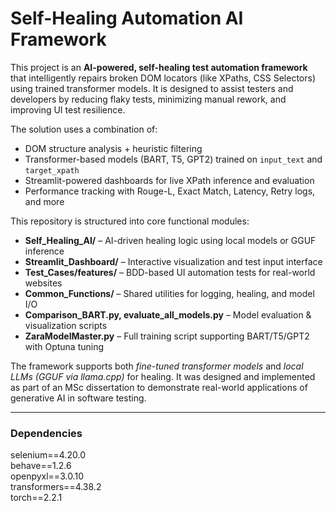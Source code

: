 #  Self-Healing Automation AI Framework

This project is an **AI-powered, self-healing test automation framework** that intelligently repairs broken DOM locators (like XPaths, CSS Selectors) using trained transformer models. It is designed to assist testers and developers by reducing flaky tests, minimizing manual rework, and improving UI test resilience.

The solution uses a combination of:
-  DOM structure analysis + heuristic filtering
-  Transformer-based models (BART, T5, GPT2) trained on `input_text` and `target_xpath`
-  Streamlit-powered dashboards for live XPath inference and evaluation
-  Performance tracking with Rouge-L, Exact Match, Latency, Retry logs, and more

This repository is structured into core functional modules:
- **Self_Healing_AI/** – AI-driven healing logic using local models or GGUF inference
- **Streamlit_Dashboard/** – Interactive visualization and test input interface
- **Test_Cases/features/** – BDD-based UI automation tests for real-world websites
- **Common_Functions/** – Shared utilities for logging, healing, and model I/O
- **Comparison_BART.py, evaluate_all_models.py** – Model evaluation & visualization scripts
- **ZaraModelMaster.py** – Full training script supporting BART/T5/GPT2 with Optuna tuning

 The framework supports both *fine-tuned transformer models* and *local LLMs (GGUF via llama.cpp)* for healing. It was designed and implemented as part of an MSc dissertation to demonstrate real-world applications of generative AI in software testing.

---

###  Dependencies
selenium==4.20.0  
behave==1.2.6  
openpyxl==3.0.10  
transformers==4.38.2  
torch==2.2.1  
